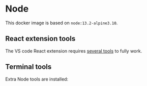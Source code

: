 # Node

This docker image is based on `node:13.2-alpine3.10`.

## React extension tools

The VS code React extension requires [several tools](TODO) to fully work.

## Terminal tools

Extra Node tools are installed:

